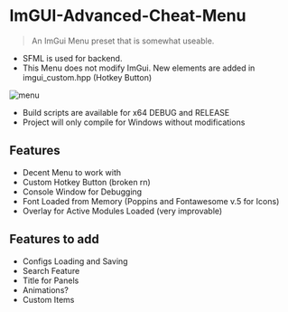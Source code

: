 # ImGUI-Advanced-Cheat-Menu

> An ImGui Menu preset that is somewhat useable.
* SFML is used for backend.
* This Menu does not modify ImGui. New elements are added in imgui_custom.hpp (Hotkey Button)

![menu](https://user-images.githubusercontent.com/59796488/178153554-7cf12656-7d93-4a7c-b505-10dac9b674fb.png)

* Build scripts are available for x64 DEBUG and RELEASE
* Project will only compile for Windows without modifications

## Features
* Decent Menu to work with
* Custom Hotkey Button (broken rn)
* Console Window for Debugging
* Font Loaded from Memory (Poppins and Fontawesome v.5 for Icons)
* Overlay for Active Modules Loaded (very improvable) 

## Features to add
* Configs Loading and Saving
* Search Feature
* Title for Panels
* Animations?
* Custom Items
